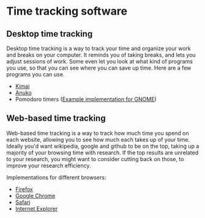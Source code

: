 # Time tracking software

## Desktop time tracking

Desktop time tracking is a way to track your time and organize your work and breaks on your computer. It reminds you of taking breaks, and lets you adjust sessions of work. Some even let you look at what kind of programs you use, so that you can see where you can save up time. Here are a few programs you can use.

* [Kimai](www.kimai.org)
* [Anuko](https://github.com/anuko/timetracker)
* Pomodoro timers ([Example implementation for GNOME](http://gnomepomodoro.org/))

## Web-based time tracking

Web-based time tracking is a way to track how much time you spend on each website, allowing you to see how much each takes up of your time. Ideally you'd want wikipedia, google and github to be on the top, taking up a majority of your browsing time with research. If the top results are unrelated to your research, you might want to consider cutting back on those, to improve your research efficiency.

Implementations for different browsers:

* [Firefox](https://github.com/mimoo/FirefoxTimeTracker)
* [Google Chrome](https://chrome.google.com/webstore/detail/time-tracker/mokmnbikneoaenmckfmgjgjimphfojkd)
* [Safari](http://i0.kym-cdn.com/entries/icons/original/000/007/423/untitle.JPG)
* [Internet Explorer](http://i0.kym-cdn.com/entries/icons/original/000/007/423/untitle.JPG)
